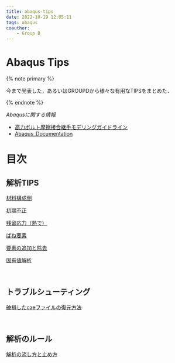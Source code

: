 ```yaml
---
title: abaqus-tips
date: 2022-10-19 12:05:11
tags: abaqus
coauthor:
    - Group B
---
```


# Abaqus Tips

{% note primary %}

今まで発表した，あるいはGROUPDから様々な有用なTIPSをまとめた．

{% endnote %}

*Abaqusに関する情報*
* [高力ボルト摩擦接合継手モデリングガイドライン](https://cdn.jsdelivr.net/gh/ChenYu-K/brwiki@master/source/doc/BMR_V1.pdf)
* [Abaqus_Documentation](https://help.3ds.com/2020/English/DSSIMULIA_Established/SIMULIA_Established_FrontmatterMap/sim-r-DSDocAbaqus.htm?ContextScope=all)

# 目次

## 解析TIPS

[材料構成側](./constitutive-equation-materials.html)

[初期不正](./initial-deflection.html)

[残留応力（熱で）](./zanryuouryoku.html)

[ばね要素](./spring_element.html)

[要素の追加と除去](./Analytical_model_creation.html)

[固有値解析](./Eigenvalue_analysis.html)

</br>

## トラブルシューティング

[破損したcaeファイルの復元方法](./Abaqus‗cae_recover.html)

</br>

## 解析のルール

[解析の流し方と止め方](./nagashikata-tomekata.html)